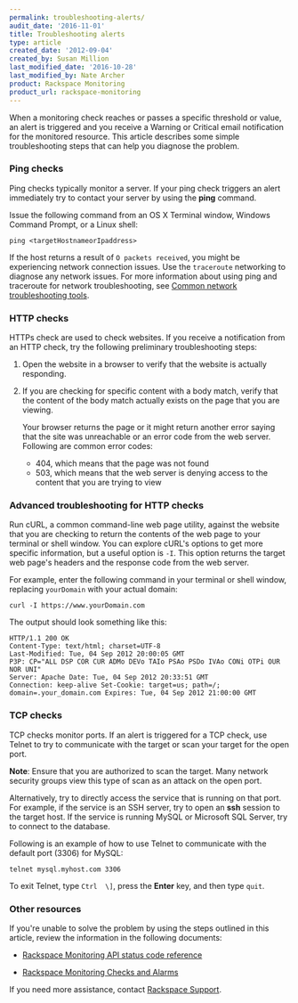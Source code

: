 ```yaml
---
permalink: troubleshooting-alerts/
audit_date: '2016-11-01'
title: Troubleshooting alerts
type: article
created_date: '2012-09-04'
created_by: Susan Million
last_modified_date: '2016-10-28'
last_modified_by: Nate Archer
product: Rackspace Monitoring
product_url: rackspace-monitoring
---
```


When a monitoring check reaches or passes a specific threshold or value,
an alert is triggered and you receive a Warning or Critical email
notification for the monitored resource. This article describes some
simple troubleshooting steps that can help you diagnose the problem.

### Ping checks

Ping checks typically monitor a server. If your ping check triggers an alert immediately try to contact your server by using the
**ping** command.

Issue the following command from an OS X Terminal window, Windows
Command Prompt, or a Linux shell:

    ping <targetHostnameorIpaddress>

If the host returns a result of `O packets received`, you might be experiencing network connection issues. Use the `traceroute` networking to diagnose any network issues. For more information about using ping and traceroute for network troubleshooting, see [Common network troubleshooting tools](/support/how-to/common-network-troubleshooting-tools/).

### HTTP checks

HTTPs check are used to check websites. If you receive a notification
from an HTTP check, try the following preliminary troubleshooting steps:

1.  Open the website in a browser to verify that the website is
    actually responding.
    
2.  If you are checking for specific content with a body match, verify
    that the content of the body match actually exists on the page that
    you are viewing.

    Your browser returns the page or it might return another error saying that the site was unreachable or an error code from the web server. Following are common error codes:

    -   404, which means that the page was not found
    -   503, which means that the web server is denying access to the
        content that you are trying to view

### Advanced troubleshooting for HTTP checks

Run cURL, a common command-line web page utility, against the website
that you are checking to return the contents of the web page to your
terminal or shell window. You can explore cURL's options to get more
specific information, but a useful option is `-I`. This option returns
the target web page's headers and the response code from the web server.

For example, enter the following command in your terminal or shell
window, replacing `yourDomain` with your actual domain:

    curl -I https://www.yourDomain.com

The output should look something like this:

    HTTP/1.1 200 OK
    Content-Type: text/html; charset=UTF-8
    Last-Modified: Tue, 04 Sep 2012 20:00:05 GMT
    P3P: CP="ALL DSP COR CUR ADMo DEVo TAIo PSAo PSDo IVAo CONi OTPi OUR NOR UNI"
    Server: Apache Date: Tue, 04 Sep 2012 20:33:51 GMT
    Connection: keep-alive Set-Cookie: target=us; path=/; domain=.your_domain.com Expires: Tue, 04 Sep 2012 21:00:00 GMT

### TCP checks

TCP checks monitor ports. If an alert is triggered for a TCP check, use Telnet to try to communicate with the target or scan your target for the open port.

**Note**: Ensure that you are authorized to scan the target. Many
network security groups view this type of scan as an attack on the open
port.

Alternatively, try to directly access the service that is running on
that port. For example, if the service is an SSH server, try to open an
**ssh** session to the target host. If the service is running MySQL or
Microsoft SQL Server, try to connect to the database. 

Following is an
example of how to use Telnet to communicate with the default port
(3306) for MySQL:

    telnet mysql.myhost.com 3306

To exit Telnet, type `Ctrl  \]`, press the **Enter** key, and then type `quit`.

### Other resources

If you're unable to solve the problem by using the steps outlined in this
article, review the information in the following documents:

- [Rackspace Monitoring API status code reference](https://docs.rackspace.com/docs/rackspace-monitoring/v1/tech-ref-info/check-type-reference/#check-status-codes)

- [Rackspace Monitoring Checks and Alarms](/support/how-to/rackspace-monitoring-checks-and-alarms/)

If you need more assistance, contact [Rackspace Support](https://www.rackspace.com/support).
